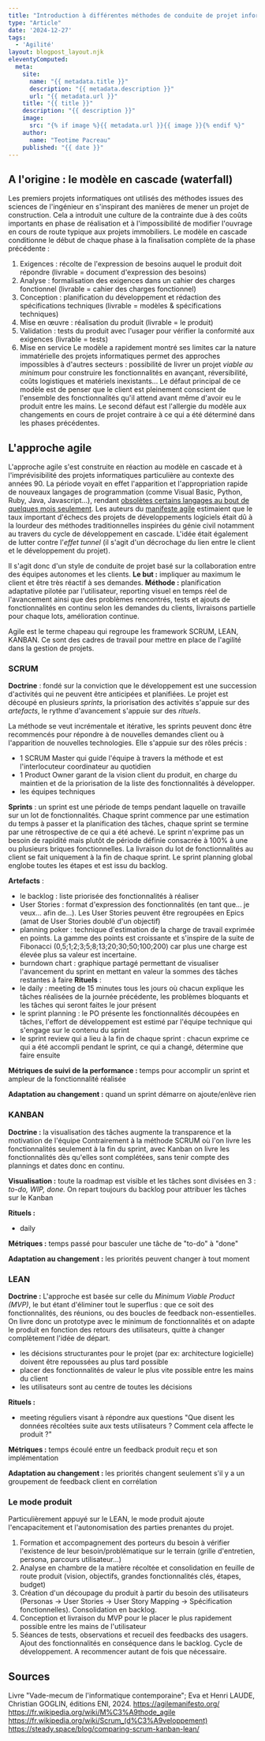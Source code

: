 ```yaml
---
title: "Introduction à différentes méthodes de conduite de projet informatique"
type: "Article"
date: '2024-12-27'
tags: 
  - 'Agilité'
layout: blogpost_layout.njk
eleventyComputed:
  meta:
    site:
      name: "{{ metadata.title }}"
      description: "{{ metadata.description }}"
      url: "{{ metadata.url }}"
    title: "{{ title }}"
    description: "{{ description }}"
    image:
      src: "{% if image %}{{ metadata.url }}{{ image }}{% endif %}"
    author:
      name: "Teotime Pacreau"
    published: "{{ date }}"
---
```


## A l'origine : le modèle en cascade (waterfall)
Les premiers projets informatiques ont utilisés des méthodes issues des sciences de l'ingénieur en s'inspirant des manières de mener un projet de construction. Cela a introduit une culture de la contrainte due à des coûts importants en phase de réalisation et à l'impossibilité de modifier l'ouvrage en cours de route typique aux projets immobiliers.
Le modèle en cascade conditionne le début de chaque phase à la finalisation complète de la phase précédente :

1. Exigences : récolte de l'expression de besoins auquel le produit doit répondre (livrable = document d'expression des besoins)
2. Analyse : formalisation des exigences dans un cahier des charges fonctionnel (livrable = cahier des charges fonctionnel)
3. Conception : planification du développement et rédaction des spécifications techniques (livrable = modèles & spécifications techniques)
4. Mise en œuvre : réalisation du produit (livrable = le produit)
5. Validation : tests du produit avec l'usager pour vérifier la conformité aux exigences (livrable = tests)
6. Mise en service
Le modèle a rapidement montré ses limites car la nature immatérielle des projets informatiques permet des approches impossibles à d'autres secteurs : possibilité de livrer un projet *viable au minimum* pour construire les fonctionnalités en avançant, réversibilité, coûts logistiques et matériels inexistants...
Le défaut principal de ce modèle est de penser que le client est pleinement conscient de l'ensemble des fonctionnalités qu'il attend avant même d'avoir eu le produit entre les mains. Le second défaut est l'allergie du modèle aux changements en cours de projet contraire à ce qui a été déterminé dans les phases précédentes.

## L'approche agile

L'approche agile s'est construite en réaction au modèle en cascade et à l'imprévisibilité des projets informatiques particulière au contexte des années 90. La période voyait en effet l'apparition et l'appropriation rapide de nouveaux langages de programmation (comme Visual Basic, Python, Ruby, Java, Javascript...), rendant [obsolètes certains langages au bout de quelques mois seulement](https://en.wikipedia.org/wiki/Timeline_of_programming_languages#1990s).
Les auteurs du [manifeste agile](https://agilemanifesto.org/) estimaient que le taux important d'échecs des projets de développements logiciels était dû à la lourdeur des méthodes traditionnelles inspirées du génie civil notamment au travers du cycle de développement en cascade.
L'idée était également de lutter contre l'*effet tunnel* (il s'agit d'un décrochage du lien entre le client et le développement du projet).

Il s'agit donc d'un style de conduite de projet basé sur la collaboration entre des équipes autonomes et les clients. **Le but :** impliquer au maximum le client et être très réactif à ses demandes. **Méthode :** planification adaptative pilotée par l'utilisateur, reporting visuel en temps réel de l'avancement ainsi que des problèmes rencontrés, tests et ajouts de fonctionnalités en continu selon les demandes du clients, livraisons partielle pour chaque lots, amélioration continue.

Agile est le terme chapeau qui regroupe les framework SCRUM, LEAN, KANBAN. Ce sont des cadres de travail pour mettre en place de l'agilité dans la gestion de projets.

### SCRUM

**Doctrine** : fondé sur la conviction que le développement est une succession d'activités qui ne peuvent être anticipées et planifiées.
Le projet est découpé en plusieurs *sprints*, la priorisation des activités s'appuie sur des *artefacts*, le rythme d'avancement s'appuie sur des *rituels*.

La méthode se veut incrémentale et itérative, les sprints peuvent donc être recommencés pour répondre à de nouvelles demandes client ou à l'apparition de nouvelles technologies.
Elle s'appuie sur des rôles précis :

- 1 SCRUM Master qui guide l'équipe à travers la méthode et est l'interlocuteur coordinateur au quotidien
- 1 Product Owner garant de la vision client du produit, en charge du maintien et de la priorisation de la liste des fonctionnalités à développer.
- les équipes techniques

**Sprints** : un sprint est une période de temps pendant laquelle on travaille sur un lot de fonctionnalités.
Chaque sprint commence par une estimation du temps à passer et la planification des tâches, chaque sprint se termine par une rétrospective de ce qui a été achevé. Le sprint n'exprime pas un besoin de rapidité mais plutôt de période définie consacrée à 100% à une ou plusieurs briques fonctionnelles.
La livraison du lot de fonctionnalités au client se fait uniquement à la fin de chaque sprint.
Le sprint planning global englobe toutes les étapes et est issu du backlog.

**Artefacts** :

- le backlog : liste priorisée des fonctionnalités à réaliser
- User Stories : format d'expression des fonctionnalités (en tant que... je veux... afin de...). Les User Stories peuvent être regroupées en Epics (amat de User Stories doublé d'un objectif)
- planning poker : technique d'estimation de la charge de travail exprimée en points. La gamme des points est croissante et s'inspire de la suite de Fibonacci (0,5;1;2;3;5;8;13;20;30;50;100;200) car plus une charge est élevée plus sa valeur est incertaine.
- burndown chart : graphique partagé permettant de visualiser l'avancement du sprint en mettant en valeur la sommes des tâches restantes à faire
**Rituels** : 
- le daily : meeting de 15 minutes tous les jours où chacun explique les tâches réalisées de la journée précédente, les problèmes bloquants et les tâches qui seront faites le jour présent
- le sprint planning : le PO présente les fonctionnalités découpées en tâches, l'effort de développement est estimé par l'équipe technique qui s'engage sur le contenu du sprint
- le sprint review qui a lieu à la fin de chaque sprint : chacun exprime ce qui a été accompli pendant le sprint, ce qui a changé, détermine que faire ensuite

**Métriques de suivi de la performance :** temps pour accomplir un sprint et ampleur de la fonctionnalité réalisée

**Adaptation au changement :** quand un sprint démarre on ajoute/enlève rien

### KANBAN

**Doctrine :** la visualisation des tâches augmente la transparence et la motivation de l'équipe
Contrairement à la méthode SCRUM où l'on livre les fonctionnalités seulement à la fin du sprint, avec Kanban on livre les fonctionnalités dès qu'elles sont complétées, sans tenir compte des plannings et dates donc en continu.

**Visualisation :** toute la roadmap est visible et les tâches sont divisées en 3 : *to-do, WIP, done.* On repart toujours du backlog pour attribuer les tâches sur le Kanban

**Rituels :**

- daily

**Métriques :** temps passé pour basculer une tâche de "to-do" à "done"

**Adaptation au changement :** les priorités peuvent changer à tout moment

### LEAN 

**Doctrine :** L'approche est basée sur celle du *Minimum Viable Product (MVP)*, le but étant d'éliminer tout le superflus : que ce soit des fonctionnalités, des réunions, ou des boucles de feedback non-essentielles.
On livre donc un prototype avec le minimum de fonctionnalités et on adapte le produit en fonction des retours des utilisateurs, quitte à changer complètement l'idée de départ.

- les décisions structurantes pour le projet (par ex: architecture logicielle) doivent être repoussées au plus tard possible
- placer des fonctionnalités de valeur le plus vite possible entre les mains du client
- les utilisateurs sont au centre de toutes les décisions

**Rituels :**

- meeting réguliers visant à répondre aux questions "Que disent les données récoltées suite aux tests utilisateurs ? Comment cela affecte le produit ?"

**Métriques :** temps écoulé entre un feedback produit reçu et son implémentation

**Adaptation au changement :** les priorités changent seulement s'il y a un groupement de feedback client en corrélation

### Le mode produit

Particulièrement appuyé sur le LEAN, le mode produit ajoute l'encapacitement et l'autonomisation des parties prenantes du projet.

1. Formation et accompagnement des porteurs du besoin à vérifier l'existence de leur besoin/problématique sur le terrain (grille d'entretien, persona, parcours utilisateur...)
2. Analyse en chambre de la matière récoltée et consolidation en feuille de route produit (vision, objectifs, grandes fonctionnalités clés, étapes, budget)
3. Création d'un découpage du produit à partir du besoin des utilisateurs (Personas -> User Stories -> User Story Mapping -> Spécification fonctionnelles). Consolidation en backlog.
4. Conception et livraison du MVP pour le placer le plus rapidement possible entre les mains de l'utilisateur
5. Séances de tests, observations et recueil des feedbacks des usagers. Ajout des fonctionnalités en conséquence dans le backlog. Cycle de développement. A recommencer autant de fois que nécessaire.

## Sources

Livre "Vade-mecum de l'informatique contemporaine"; Eva et Henri LAUDE, Christian GOGLIN, éditions ENI, 2024.
<https://agilemanifesto.org/>
<https://fr.wikipedia.org/wiki/M%C3%A9thode_agile>
<https://fr.wikipedia.org/wiki/Scrum_(d%C3%A9veloppement)>
<https://steady.space/blog/comparing-scrum-kanban-lean/>
